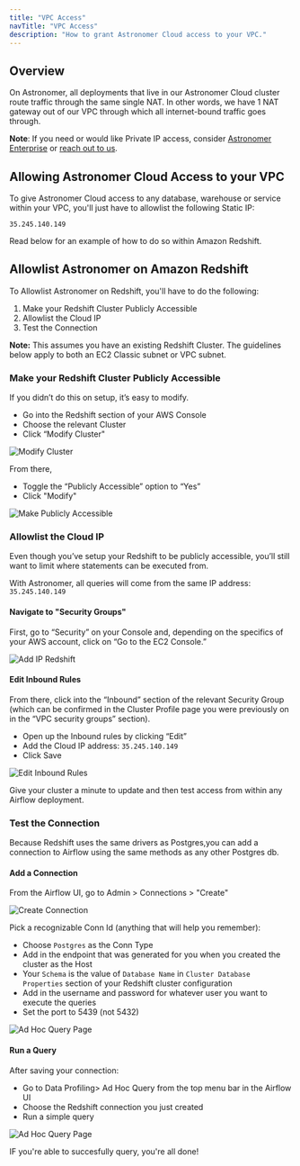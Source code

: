 ```yaml
---
title: "VPC Access"
navTitle: "VPC Access"
description: "How to grant Astronomer Cloud access to your VPC."
---
```


## Overview

On Astronomer, all deployments that live in our Astronomer Cloud cluster route traffic through the same single NAT. In other words, we have 1 NAT gateway out of our VPC through which all internet-bound traffic goes through.

**Note**: If you need or would like Private IP access, consider [Astronomer Enterprise](https://www.astronomer.io/enterprise/) or [reach out to us](https://support.astronomer.io).

## Allowing Astronomer Cloud Access to your VPC

To give Astronomer Cloud access to any database, warehouse or service within your VPC, you'll just have to allowlist the following Static IP:

`35.245.140.149`

Read below for an example of how to do so within Amazon Redshift.

## Allowlist Astronomer on Amazon Redshift

To Allowlist Astronomer on Redshift, you'll have to do the following:

1. Make your Redshift Cluster Publicly Accessible
2. Allowlist the Cloud IP
3. Test the Connection

**Note:** This assumes you have an existing Redshift Cluster. The guidelines below apply to both an EC2 Classic subnet or VPC subnet.

### Make your Redshift Cluster Publicly Accessible

If you didn’t do this on setup, it’s easy to modify.

- Go into the Redshift section of your AWS Console
- Choose the relevant Cluster
- Click “Modify Cluster"

![Modify Cluster](https://assets2.astronomer.io/main/docs/vpc-access/allowlist-ip-modify-cluster-redshift.png)

From there,

- Toggle the “Publicly Accessible” option to “Yes”
- Click "Modify"

![Make Publicly Accessible](https://assets2.astronomer.io/main/docs/vpc-access/allowlist-ip-publicly-accessible-redshift.png)

### Allowlist the Cloud IP

Even though you’ve setup your Redshift to be publicly accessible, you’ll still want to limit where statements can be executed from.

With Astronomer, all queries will come from the same IP address: `35.245.140.149`

#### Navigate to "Security Groups"

First, go to “Security” on your Console and, depending on the specifics of your AWS account, click on “Go to the EC2 Console.”

![Add IP Redshift](https://assets2.astronomer.io/main/docs/vpc-access/allowlist-ip-add-ip-redshift.png)

#### Edit Inbound Rules

From there, click into the “Inbound” section of the relevant Security Group (which can be confirmed in the Cluster Profile page you were previously on in the “VPC security groups” section).

- Open up the Inbound rules by clicking “Edit”
- Add the Cloud IP address: `35.245.140.149`
- Click Save

![Edit Inbound Rules](https://assets2.astronomer.io/main/docs/vpc-access/allowlist-ip-inbound-rules-redshift.png)

Give your cluster a minute to update and then test access from within any Airflow deployment.

### Test the Connection

Because Redshift uses the same drivers as Postgres,you can add a connection to Airflow using the same methods as any other Postgres db.

#### Add a Connection

From the Airflow UI, go to Admin > Connections > "Create"

![Create Connection](https://assets2.astronomer.io/main/docs/vpc-access/allowlist-ip-create-connection.png)

Pick a recognizable Conn Id (anything that will help you remember):

- Choose `Postgres` as the Conn Type
- Add in the endpoint that was generated for you when you created the cluster as the Host
- Your `Schema` is the value of `Database Name` in `Cluster Database Properties` section of your Redshift cluster configuration
- Add in the username and password for whatever user you want to execute the queries
- Set the port to 5439 (not 5432)

![Ad Hoc Query Page](https://assets2.astronomer.io/main/docs/vpc-access/allowlist-ip-edit-connection-redshift.png)

#### Run a Query

After saving your connection:

- Go to Data Profiling> Ad Hoc Query from the top menu bar in the Airflow UI
- Choose the Redshift connection you just created
- Run a simple query

![Ad Hoc Query Page](https://assets2.astronomer.io/main/docs/vpc-access/allowlist-ip-ad-hoc-query-redshift.png)

IF you're able to succesfully query, you're all done!